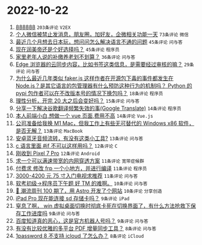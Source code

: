 # 2022-10-22

1. [888888](https://www.v2ex.com/t/888888) `203条评论` `V2EX`
1. [个人微信被禁止发消息，朋友圈，加好友，企微相关功能一天](https://www.v2ex.com/t/888945) `73条评论` `微信`
1. [最近几个月想去日本玩，想问问怎么解决语言不通的问题](https://www.v2ex.com/t/888911) `45条评论` `问与答`
1. [现在润美帝还是个好选择吗？](https://www.v2ex.com/t/888948) `45条评论` `程序员`
1. [家里老年人说的补缴养老划不划算？](https://www.v2ex.com/t/888891) `36条评论` `问与答`
1. [Edge 浏览器的云同步内容，比如书签这类信息，是需要经过审核的嘛？](https://www.v2ex.com/t/888896) `29条评论` `问与答`
1. [为什么最近几年类似 faker.js 这样作者在开源包下毒的事件都发生在 Node.js？是其它语言的包管理器有什么预防这种行为的机制吗？ Python 的 pypi 包作者可以在不改版本号的情况下换包吗？](https://www.v2ex.com/t/888905) `18条评论` `程序员`
1. [理性分析，开完 20 大之后会变好吗？](https://www.v2ex.com/t/888939) `15条评论` `问与答`
1. [分享一下解决谷歌翻译频繁失效的事(Google Translate)](https://www.v2ex.com/t/888970) `14条评论` `程序员`
1. [本人前端小白,想做一个 vue 页面,费用不高](https://www.v2ex.com/t/888901) `14条评论` `Vue.js`
1. [公司准备给我换 M1 Mac，但我工作上有些无可替代的 Windows x86 软件，是否无解？](https://www.v2ex.com/t/888961) `13条评论` `MacBook`
1. [安卓蓝牙音频流转，有没有这类小工具?](https://www.v2ex.com/t/888878) `13条评论` `问与答`
1. [c 语言里面 #if 不可以这样用吗？](https://www.v2ex.com/t/888951) `12条评论` `C`
1. [刚收到 Pixel 7 Pro](https://www.v2ex.com/t/888943) `12条评论` `Android`
1. [求一个可以满速带宽的内网穿透方案](https://www.v2ex.com/t/888926) `11条评论` `宽带症候群`
1. [付费求 修改 frp 一个小地方，并进行编译](https://www.v2ex.com/t/888892) `11条评论` `程序员`
1. [3000-4200 元 75 寸入门电视求推荐](https://www.v2ex.com/t/888887) `11条评论` `问与答`
1. [软考初级->程序员下午题 好 TM 的难啊。](https://www.v2ex.com/t/888925) `10条评论` `问与答`
1. [🎉 潮流周刊 100 期了，用 Astro 开发了个网站](https://www.v2ex.com/t/888882) `10条评论` `分享创造`
1. [iPad Pro 现在能连接 sd 存储卡吗？](https://www.v2ex.com/t/888938) `9条评论` `iPad`
1. [窒息了啊， win 虚拟桌面切换时彻底卡死在切换界面了，有什么方法抢救下保存工作进度吗](https://www.v2ex.com/t/888922) `9条评论` `问与答`
1. [百度知道真的恶心，这是官方机器人号吗？](https://www.v2ex.com/t/888903) `9条评论` `问与答`
1. [有没有比较优雅的多平台 PDF 增量同步工具？](https://www.v2ex.com/t/888937) `8条评论` `问与答`
1. [1password 8 不支持 icloud 了怎么办？](https://www.v2ex.com/t/888933) `8条评论` `iCloud`
